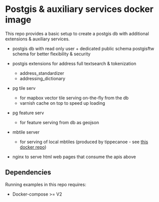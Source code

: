 
# Postgis & auxiliary services docker image

This repo provides a basic setup to create a postgis db with additional extensions & auxiliary services. 


- postgis db with read only user + dedicated public schema postgisftw schema for better flexibility & security

- postgis extensions for address full textsearch & tokenization
    - address_standardizer
    - addressing_dictionary

- pg tile serv
    - for mapbox vector tile serving on-the-fly from the db
    - varnish cache on top to speed up loading

- pg feature serv
    - for feature serving from db as geojson

- mbtile server
    - for serving of local mbtiles (produced by tippecanoe - see [this docker repo](https://github.com/cgauvi/tippecanoe_docker))

- nginx to serve html web pages that consume the apis above

## Dependencies

Running examples in this repo requires:

- Docker-compose >= V2
